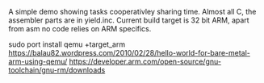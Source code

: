 A simple demo showing tasks cooperativley sharing time. Almost all C, the assembler parts are in yield.inc. Current build target is 32 bit ARM, apart from asm no code relies on ARM specifics.

sudo port install qemu +target_arm
https://balau82.wordpress.com/2010/02/28/hello-world-for-bare-metal-arm-using-qemu/
https://developer.arm.com/open-source/gnu-toolchain/gnu-rm/downloads
